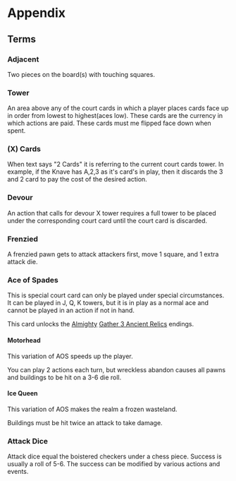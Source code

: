 # Appendix

## Terms

### Adjacent

Two pieces on the board(s) with touching squares.

### Tower

An area above any of the court cards in which a player places cards face up in order from lowest to highest(aces low). These cards are the currency in which actions are paid. These cards must me flipped face down when spent.

### (X) Cards

When text says "2 Cards" it is referring to the current court cards tower. In example, if the Knave has A,2,3 as it's card's in play, then it discards the 3 and 2 card to pay the cost of the desired action.

### Devour

An action that calls for devour X tower requires a full tower to be placed under the corresponding court card until the court card is discarded.

### Frenzied

A frenzied pawn gets to attack attackers first, move 1 square, and 1 extra attack die.

### Ace of Spades

This is special court card can only be played under special circumstances. It can be played in J, Q, K towers, but it is in play as a normal ace and cannot be played in an action if not in hand.

This card unlocks the [Almighty](/rules/?id=almighty) [Gather 3 Ancient Relics](/rules/?id=gather-3-ancient-relics) endings.

#### Motorhead

This variation of AOS speeds up the player.

You can play 2 actions each turn, but wreckless abandon causes all pawns and buildings to be hit on a 3-6 die roll.

#### Ice Queen

This variation of AOS makes the realm a frozen wasteland.

Buildings must be hit twice an attack to take damage.

### Attack Dice

Attack dice equal the boistered checkers under a chess piece. Success is usually a roll of 5-6. The success can be modified by various actions and events.
